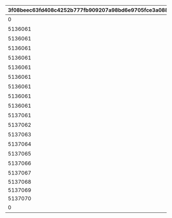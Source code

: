 |3f08beec63fd408c4252b777fb909207a98bd6e9705fce3a08889b217f332c94|35cb305fe3d304d571ee8bd5923c95994ee9a3b6ec98df88706775cae5660d65|c70e748bc850bdaf4b7b01fd30a0842ad7f732d8aa6590d805660bf6e62a2074|a0ed01760d75b5036b59e7bf64f124542c8cf68967616f518a5bbd26fd4d87e6|3fa9d6f7c5fb567fab7a32c7247b7322b2efa748704a70825f116974ca8f7ea1|2002e1949beea0f48d832792598c661287397700d66e706de4abab79b891f073|fd8b7cd93a9fd1f433faf57fc9f3ad3eeeadc84131ebc4367e92502256404663|23a3054d1176a63c8dfa52eaf05013e904618b244b376b3dec570a8d7fb0436e|5916e1976a925f62181e448e5dff290bd4853a3b3d9789c91b1d6bbba15ed3f7|
| --- | --- | --- | --- | --- | --- | --- | --- | --- |
|0|ぶらり\n基本世界の旅|5136061|8|0|91002|20|5136005|10136|
|5136061|ファンの目は\n針の穴も通す|5136062|8|5136061|91002|20|0|10136|
|5136061|あなたの名前は|5136063|8|5136061|91002|20|0|10136|
|5136061|すれ違いの\n昼下がり|5136064|8|5136061|91002|20|0|10136|
|5136061|お姉さん\nだから大丈夫！|5136065|8|5136061|91002|20|0|10136|
|5136061|あなたは\n忍者ですか？|5136066|8|5136061|91002|20|0|10136|
|5136061|世界を越えても\n大悪党|5136067|8|5136061|91002|20|0|10136|
|5136061|風と冥風|5136068|8|5136061|91002|20|0|10136|
|5136061|他人の空似の\nこわ～い話|5136069|8|5136061|91002|20|0|10136|
|5136061|同じ星空の下|5137061|8|0|91002|20|5137005|10137|
|5137061|笑う侵入者|5137062|8|5137061|91002|20|0|10137|
|5137062|慣れ親しんだ初対面|5137063|8|5137061|91002|20|0|10137|
|5137063|大人の話は夜の間に|5137064|8|5137061|91002|20|0|10137|
|5137064|寂しがり屋じゃない|5137065|8|5137061|91002|20|0|10137|
|5137065|ランドソルに乾杯|5137066|8|5137061|91002|20|0|10137|
|5137066|寂しさは雪の下に|5137067|8|5137061|91002|20|0|10137|
|5137067|エリスの餞別|5137068|8|5137067|91002|20|0|10137|
|5137068|NO.HP1895L14|5137069|8|5137068|91002|20|0|10137|
|5137069|NO.HT1963PM|5137070|8|5137068|91002|20|0|10137|
|5137070|NO.UNKNOWN|5137071|8|5137068|91002|20|0|10137|
|0|もう一つのギルド|5137072|16|5137071|9000240|1|0|10137|